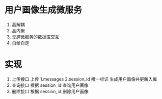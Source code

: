 # 用户画像生成微服务

1. 高解耦
2. 高内聚 
2. 无跨微服务的数据库交互
3. 自给自足


# 实现

1. 上传接口    上传  1.messages   2.session_id 唯一标识    生成用户画像并更新入库
2. 查询接口   根据  session_id   查询用户画像   
3. 删除接口   根据  session_id   删除用户画像